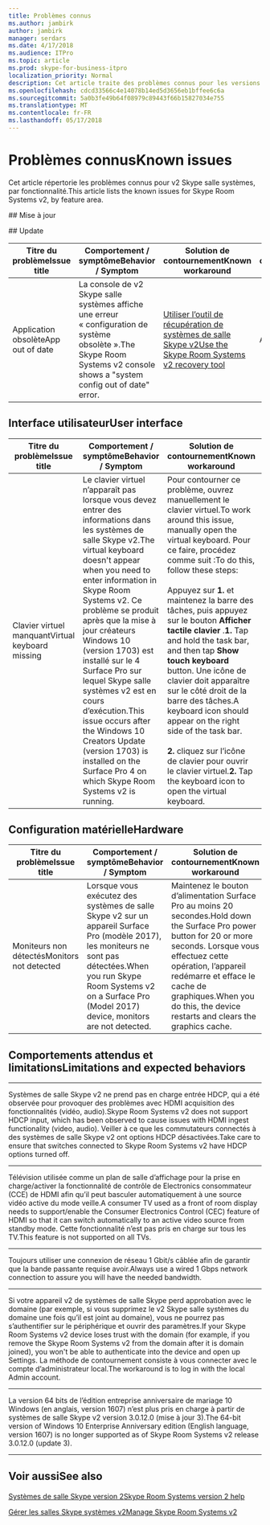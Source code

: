 ```yaml
---
title: Problèmes connus
ms.author: jambirk
author: jambirk
manager: serdars
ms.date: 4/17/2018
ms.audience: ITPro
ms.topic: article
ms.prod: skype-for-business-itpro
localization_priority: Normal
description: Cet article traite des problèmes connus pour les versions de succursale Skype salle systèmes v2 actuelles.
ms.openlocfilehash: cdcd33566c4e14078b14ed5d3656eb1bffee6c6a
ms.sourcegitcommit: 5a0b3fe49b64f08979c89443f66b15827034e755
ms.translationtype: MT
ms.contentlocale: fr-FR
ms.lasthandoff: 05/17/2018
---
```

# <a name="known-issues"></a><span data-ttu-id="baa61-103">Problèmes connus</span><span class="sxs-lookup"><span data-stu-id="baa61-103">Known issues</span></span> 
 
<span data-ttu-id="baa61-104">Cet article répertorie les problèmes connus pour v2 Skype salle systèmes, par fonctionnalité.</span><span class="sxs-lookup"><span data-stu-id="baa61-104">This article lists the known issues for Skype Room Systems v2, by feature area.</span></span>
<span data-ttu-id="baa61-105"><!-- If we get word that one of these issues no longer applies, contact meerak@microsoft.com or msmets@microsoft.com and let them know to EoL the corresponding KB  -->

<a name="update"></a> ## Mise à jour</span><span class="sxs-lookup"><span data-stu-id="baa61-105"><!-- If we get word that one of these issues no longer applies, contact meerak@microsoft.com or msmets@microsoft.com and let them know to EoL the corresponding KB  -->

<a name="update"> </a> ## Update</span></span> 

| <span data-ttu-id="baa61-106">Titre du problème</span><span class="sxs-lookup"><span data-stu-id="baa61-106">Issue title</span></span> |  <span data-ttu-id="baa61-107">Comportement \/ symptôme</span><span class="sxs-lookup"><span data-stu-id="baa61-107">Behavior \/ Symptom</span></span> | <span data-ttu-id="baa61-108">Solution de contournement</span><span class="sxs-lookup"><span data-stu-id="baa61-108">Known workaround</span></span> | <span data-ttu-id="baa61-109">Base de connaissances</span><span class="sxs-lookup"><span data-stu-id="baa61-109">KB Article</span></span> |
|  ---        |      ---             |   ---            | --- |
|  <span data-ttu-id="baa61-110">Application obsolète</span><span class="sxs-lookup"><span data-stu-id="baa61-110">App out of date</span></span>         |    <span data-ttu-id="baa61-111">La console de v2 Skype salle systèmes affiche une erreur « configuration de système obsolète ».</span><span class="sxs-lookup"><span data-stu-id="baa61-111">The Skype Room Systems v2 console shows a "system config out of date" error.</span></span>                |   [<span data-ttu-id="baa61-112">Utiliser l’outil de récupération de systèmes de salle Skype v2</span><span class="sxs-lookup"><span data-stu-id="baa61-112">Use the Skype Room Systems v2 recovery tool</span></span>](recovery-tool.md)             |  <span data-ttu-id="baa61-113">Aucun</span><span class="sxs-lookup"><span data-stu-id="baa61-113">None</span></span> |


<span data-ttu-id="baa61-114"><a name="OS-conflicts"> </a></span><span class="sxs-lookup"><span data-stu-id="baa61-114"></span></span>  
## <a name="user-interface"></a><span data-ttu-id="baa61-115">Interface utilisateur</span><span class="sxs-lookup"><span data-stu-id="baa61-115">User interface</span></span> 

| <span data-ttu-id="baa61-116">Titre du problème</span><span class="sxs-lookup"><span data-stu-id="baa61-116">Issue title</span></span> |  <span data-ttu-id="baa61-117">Comportement \/ symptôme</span><span class="sxs-lookup"><span data-stu-id="baa61-117">Behavior \/ Symptom</span></span> | <span data-ttu-id="baa61-118">Solution de contournement</span><span class="sxs-lookup"><span data-stu-id="baa61-118">Known workaround</span></span> | <span data-ttu-id="baa61-119">Base de connaissances</span><span class="sxs-lookup"><span data-stu-id="baa61-119">KB Article</span></span> |
|  ---        |      ---             |   ---            | --- |
|<span data-ttu-id="baa61-120">Clavier virtuel manquant</span><span class="sxs-lookup"><span data-stu-id="baa61-120">Virtual keyboard missing</span></span>   | <span data-ttu-id="baa61-121">Le clavier virtuel n’apparaît pas lorsque vous devez entrer des informations dans les systèmes de salle Skype v2.</span><span class="sxs-lookup"><span data-stu-id="baa61-121">The virtual keyboard doesn't appear when you need to enter information in Skype Room Systems v2.</span></span> <span data-ttu-id="baa61-122">Ce problème se produit après que la mise à jour créateurs Windows 10 (version 1703) est installé sur le 4 Surface Pro sur lequel Skype salle systèmes v2 est en cours d’exécution.</span><span class="sxs-lookup"><span data-stu-id="baa61-122">This issue occurs after the Windows 10 Creators Update (version 1703) is installed on the Surface Pro 4 on which Skype Room Systems v2 is running.</span></span> | <span data-ttu-id="baa61-123">Pour contourner ce problème, ouvrez manuellement le clavier virtuel.</span><span class="sxs-lookup"><span data-stu-id="baa61-123">To work around this issue, manually open the virtual keyboard.</span></span> <span data-ttu-id="baa61-124">Pour ce faire, procédez comme suit :</span><span class="sxs-lookup"><span data-stu-id="baa61-124">To do this, follow these steps:</span></span><br><br> <span data-ttu-id="baa61-125">Appuyez sur **1.** et maintenez la barre des tâches, puis appuyez sur le bouton **Afficher tactile clavier** .</span><span class="sxs-lookup"><span data-stu-id="baa61-125">**1.** Tap and hold the task bar, and then tap **Show touch keyboard** button.</span></span> <span data-ttu-id="baa61-126">Une icône de clavier doit apparaître sur le côté droit de la barre des tâches.</span><span class="sxs-lookup"><span data-stu-id="baa61-126">A keyboard icon should appear on the right side of the task bar.</span></span> <br><br> <span data-ttu-id="baa61-127">**2.** cliquez sur l’icône de clavier pour ouvrir le clavier virtuel.</span><span class="sxs-lookup"><span data-stu-id="baa61-127">**2.** Tap the keyboard icon to open the virtual keyboard.</span></span> | [<span data-ttu-id="baa61-128">KB4037694</span><span class="sxs-lookup"><span data-stu-id="baa61-128">KB4037694</span></span>](https://support.microsoft.com/en-us/help/4037694/virtual-keyboard-missing-in-skype-room-systems-v2) | 
   

<span data-ttu-id="baa61-129"><a name="Hardware"> </a></span><span class="sxs-lookup"><span data-stu-id="baa61-129"></span></span>  
## <a name="hardware"></a><span data-ttu-id="baa61-130">Configuration matérielle</span><span class="sxs-lookup"><span data-stu-id="baa61-130">Hardware</span></span>

| <span data-ttu-id="baa61-131">Titre du problème</span><span class="sxs-lookup"><span data-stu-id="baa61-131">Issue title</span></span> |  <span data-ttu-id="baa61-132">Comportement \/ symptôme</span><span class="sxs-lookup"><span data-stu-id="baa61-132">Behavior \/ Symptom</span></span> | <span data-ttu-id="baa61-133">Solution de contournement</span><span class="sxs-lookup"><span data-stu-id="baa61-133">Known workaround</span></span> | <span data-ttu-id="baa61-134">Base de connaissances</span><span class="sxs-lookup"><span data-stu-id="baa61-134">KB Article</span></span> |
|  ---        |      ---             |   ---            |   --- |
| <span data-ttu-id="baa61-135">Moniteurs non détectés</span><span class="sxs-lookup"><span data-stu-id="baa61-135">Monitors not detected</span></span> | <span data-ttu-id="baa61-136">Lorsque vous exécutez des systèmes de salle Skype v2 sur un appareil Surface Pro (modèle 2017), les moniteurs ne sont pas détectées.</span><span class="sxs-lookup"><span data-stu-id="baa61-136">When you run Skype Room Systems v2 on a Surface Pro (Model 2017) device, monitors are not detected.</span></span> |  <span data-ttu-id="baa61-137">Maintenez le bouton d’alimentation Surface Pro au moins 20 secondes.</span><span class="sxs-lookup"><span data-stu-id="baa61-137">Hold down the Surface Pro power button for 20 or more seconds.</span></span> <span data-ttu-id="baa61-138">Lorsque vous effectuez cette opération, l’appareil redémarre et efface le cache de graphiques.</span><span class="sxs-lookup"><span data-stu-id="baa61-138">When you do this, the device restarts and clears the graphics cache.</span></span> |[<span data-ttu-id="baa61-139">KB4055681</span><span class="sxs-lookup"><span data-stu-id="baa61-139">KB4055681</span></span>](https://support.microsoft.com/en-us/help/4055681/monitors-are-not-detected-when-you-run-skype-room-systems-on-a-surface)       | 
          
<span data-ttu-id="baa61-140"><a name="Limits"> </a></span><span class="sxs-lookup"><span data-stu-id="baa61-140"></span></span>
## <a name="limitations-and-expected-behaviors"></a><span data-ttu-id="baa61-141">Comportements attendus et limitations</span><span class="sxs-lookup"><span data-stu-id="baa61-141">Limitations and expected behaviors</span></span>
***
<span data-ttu-id="baa61-142">Systèmes de salle Skype v2 ne prend pas en charge entrée HDCP, qui a été observée pour provoquer des problèmes avec HDMI acquisition des fonctionnalités (vidéo, audio).</span><span class="sxs-lookup"><span data-stu-id="baa61-142">Skype Room Systems v2 does not support HDCP input, which has been observed to cause issues with HDMI ingest functionality (video, audio).</span></span> <span data-ttu-id="baa61-143">Veiller à ce que les commutateurs connectés à des systèmes de salle Skype v2 ont options HDCP désactivées.</span><span class="sxs-lookup"><span data-stu-id="baa61-143">Take care to ensure that switches connected to Skype Room Systems v2 have HDCP options turned off.</span></span> 
***
<span data-ttu-id="baa61-144">Télévision utilisée comme un plan de salle d’affichage pour la prise en charge/activer la fonctionnalité de contrôle de Electronics consommateur (CCE) de HDMI afin qu’il peut basculer automatiquement à une source vidéo active du mode veille.</span><span class="sxs-lookup"><span data-stu-id="baa61-144">A consumer TV used as a front of room display needs to support/enable the Consumer Electronics Control (CEC) feature of HDMI so that it can switch automatically to an active video source from standby mode.</span></span> <span data-ttu-id="baa61-145">Cette fonctionnalité n’est pas pris en charge sur tous les TV.</span><span class="sxs-lookup"><span data-stu-id="baa61-145">This feature is not supported on all TVs.</span></span> 
***
<span data-ttu-id="baa61-146">Toujours utiliser une connexion de réseau 1 Gbit/s câblée afin de garantir que la bande passante requise avoir.</span><span class="sxs-lookup"><span data-stu-id="baa61-146">Always use a wired 1 Gbps network connection to assure you will have the needed bandwidth.</span></span> 
***
<span data-ttu-id="baa61-147">Si votre appareil v2 de systèmes de salle Skype perd approbation avec le domaine (par exemple, si vous supprimez le v2 Skype salle systèmes du domaine une fois qu’il est joint au domaine), vous ne pourrez pas s’authentifier sur le périphérique et ouvrir des paramètres.</span><span class="sxs-lookup"><span data-stu-id="baa61-147">If your Skype Room Systems v2 device loses trust with the domain (for example, if you remove the Skype Room Systems v2 from the domain after it is domain joined), you won't be able to authenticate into the device and open up Settings.</span></span> <span data-ttu-id="baa61-148">La méthode de contournement consiste à vous connecter avec le compte d’administrateur local.</span><span class="sxs-lookup"><span data-stu-id="baa61-148">The workaround is to log in with the local Admin account.</span></span> 
***
<span data-ttu-id="baa61-149">La version 64 bits de l’édition entreprise anniversaire de mariage 10 Windows (en anglais, version 1607) n’est plus pris en charge à partir de systèmes de salle Skype v2 version 3.0.12.0 (mise à jour 3).</span><span class="sxs-lookup"><span data-stu-id="baa61-149">The 64-bit version of Windows 10 Enterprise Anniversary edition (English language, version 1607) is no longer supported as of Skype Room Systems v2 release 3.0.12.0 (update 3).</span></span> 
***

<span data-ttu-id="baa61-150"><a name="See"> </a></span><span class="sxs-lookup"><span data-stu-id="baa61-150"></span></span>  
## <a name="see-also"></a><span data-ttu-id="baa61-151">Voir aussi</span><span class="sxs-lookup"><span data-stu-id="baa61-151">See also</span></span>


#### 
[<span data-ttu-id="baa61-152">Systèmes de salle Skype version 2</span><span class="sxs-lookup"><span data-stu-id="baa61-152">Skype Room Systems version 2 help</span></span>](https://support.office.com/en-us/article/Skype-Room-Systems-version-2-help-e667f40e-5aab-40c1-bd68-611fe0002ba2)

[<span data-ttu-id="baa61-153">Gérer les salles Skype systèmes v2</span><span class="sxs-lookup"><span data-stu-id="baa61-153">Manage Skype Room Systems v2</span></span>](skype-room-systems-v2.md)
#### 
